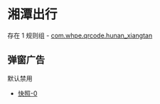 # 湘潭出行

存在 1 规则组 - [com.whpe.qrcode.hunan_xiangtan](/src/apps/com.whpe.qrcode.hunan_xiangtan.ts)

## 弹窗广告

默认禁用

- [快照-0](https://i.gkd.li/import/13476265)
